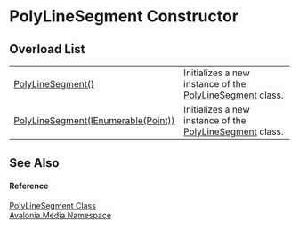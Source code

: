 # PolyLineSegment Constructor


## Overload List
<table>
<tr>
<td><a href="M_Avalonia_Media_PolyLineSegment__ctor">PolyLineSegment()</a></td>
<td>Initializes a new instance of the <a href="T_Avalonia_Media_PolyLineSegment">PolyLineSegment</a> class.</td>
</tr>
<tr>
<td><a href="M_Avalonia_Media_PolyLineSegment__ctor_1">PolyLineSegment(IEnumerable(Point))</a></td>
<td>Initializes a new instance of the <a href="T_Avalonia_Media_PolyLineSegment">PolyLineSegment</a> class.</td>
</tr>
</table>

## See Also


#### Reference
<a href="T_Avalonia_Media_PolyLineSegment">PolyLineSegment Class</a>  
<a href="N_Avalonia_Media">Avalonia.Media Namespace</a>  
